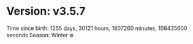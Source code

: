 # Version: v3.5.7
Time since birth: 1255 days, 30121 hours, 1807260 minutes, 108435600 seconds
Season: Winter ❄️
